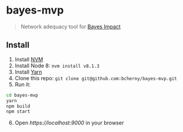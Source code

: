 # bayes-mvp

> Network adequacy tool for [Bayes Impact](https://github.com/bayesimpact)

## Install

1. Install [NVM](https://github.com/creationix/nvm#installation)
2. Install Node 8: `nvm install v8.1.3`
3. Install [Yarn](https://yarnpkg.com/en/docs/install)
4. Clone this repo: `git clone git@github.com:bcherny/bayes-mvp.git`
5. Run it:

  ```sh
  cd bayes-mvp
  yarn
  npm build
  npm start
  ```

6. Open *https://localhost:9000* in your browser
